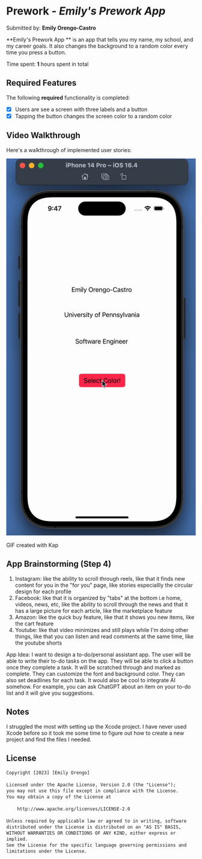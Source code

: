 # Prework - *Emily's Prework App*

Submitted by: **Emily Orengo-Castro**

**Emily's Prework App ** is an app that tells you my name, my school, and my career goals. It also changes the background
to a random color every time you press a button.

Time spent: **1** hours spent in total

## Required Features

The following **required** functionality is completed:

- [x] Users are see a screen with three labels and a button
- [x] Tapping the button changes the screen color to a random color
 
## Video Walkthrough

Here's a walkthrough of implemented user stories:


<img src= 'https://github.com/orengo08/Codepath-Prework/blob/233cd519c0bd4cec5b4aa63d2975cf0d85aac8f9/VrIuwTT%20-%20Imgur.gif' title='Video Walkthrough' width='' alt='Video Walkthrough' />


<!-- Replace this with whatever GIF tool you used! -->
GIF created with Kap
<!-- Recommended tools:
[Kap](https://getkap.co/) for macOS
[ScreenToGif](https://www.screentogif.com/) for Windows
[peek](https://github.com/phw/peek) for Linux. -->

## App Brainstorming (Step 4)
1. Instagram: like the ability to scroll through reels, like that it finds new content for you in the "for you" page, like stories especiallly the circular design for each profile
2. Facebook: like that it is organized by "tabs" at the bottom i.e home, videos, news, etc, like the ability to scroll through the news and that it has a large picture for each article, like the marketplace feature
3. Amazon: like the quick buy feature, like that it shows you new items, like the cart feature
4. Youtube: like that video minimizes and still plays while I'm doing other things, like that you can listen and read comments at the same time, like the youtube shorts

App Idea: I want to design a to-do/personal assistant app. The user will be able to write their to-do tasks on the app.
They will be able to click a button once they complete a task. It will be scratched through and marked as complete.
They can customize the font and background color. They can also set deadlines for each task. It would also be cool to integrate AI somehow.
For example, you can ask ChatGPT about an item on your to-do list and it will give you suggestions.



## Notes

I struggled the most with setting up the Xcode project. I have never used Xcode before
so it took me some time to figure out how to create a new project and find the files I needed.

## License

    Copyright [2023] [Emily Orengo]

    Licensed under the Apache License, Version 2.0 (the "License");
    you may not use this file except in compliance with the License.
    You may obtain a copy of the License at

        http://www.apache.org/licenses/LICENSE-2.0

    Unless required by applicable law or agreed to in writing, software
    distributed under the License is distributed on an "AS IS" BASIS,
    WITHOUT WARRANTIES OR CONDITIONS OF ANY KIND, either express or implied.
    See the License for the specific language governing permissions and
    limitations under the License.
